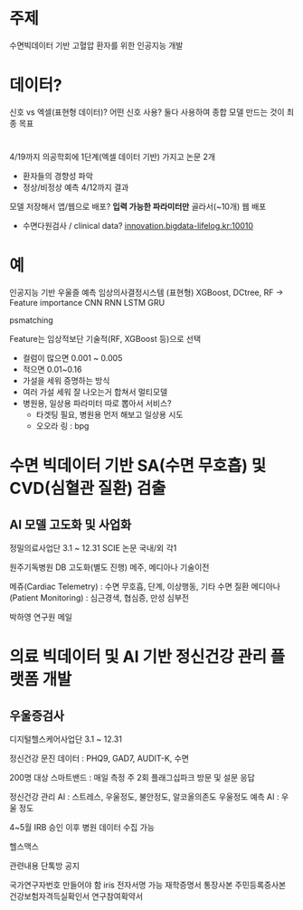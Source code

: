 # 주제
수면빅데이터 기반 고혈압 환자를 위한 인공지능 개발

# 데이터?
신호 vs 엑셀(표현형 데이터)?
어떤 신호 사용?
둘다 사용하여 종합 모델 만드는 것이 최종 목표

# 
4/19까지 의공학회에 1단계(엑셀 데이터 기반) 가지고 논문 2개
- 환자들의 경향성 파악
- 정상/비정상 예측
4/12까지 결과

모델 저장해서 앱/웹으로 배포?
**입력 가능한 파라미터만** 골라서(~10개) 웹 배포
- 수면다원검사 / clinical data?
[innovation.bigdata-lifelog.kr:10010](http://innovation.bigdata-lifelog.kr:10010/)

# 예
인공지능 기반 우울즐 예측 임상의사결정시스템 (표현형)
XGBoost, DCtree, RF -> Feature importance
CNN RNN LSTM GRU


psmatching

Feature는 임상적보단 기술적(RF, XGBoost 등)으로 선택
- 컬럼이 많으면 0.001 ~ 0.005
- 적으면 0.01~0.16
- 가설을 세워 증명하는 방식
- 여러 가설 세워 잘 나오는거 합쳐서 멀티모델
- 병원용, 일상용 파라미터 따로 뽑아서 서비스?
	- 타겟팅 필요, 병원용 먼저 해보고 일상용 시도
	- 오오라 링 : bpg


# 수면 빅데이터 기반 SA(수면 무호흡) 및 CVD(심혈관 질환) 검출
## AI 모델 고도화 및 사업화
정밀의료사업단
3.1 ~ 12.31
SCIE 논문 국내/외 각1

원주기독병원 DB 고도화(별도 진행)
메주, 메디아나 기술이전

메쥬(Cardiac Telemetry) : 수면 무호흡, 단계, 이상행동, 기타 수면 질환
메디아나(Patient Monitoring) : 심근경색, 협심증, 만성 심부전

박하영 연구원 메일


# 의료 빅데이터 및 AI 기반 정신건강 관리 플랫폼 개발
## 우울증검사
디지털헬스케어사업단
3.1 ~ 12.31

정신건강 문진 데이터 : PHQ9, GAD7, AUDIT-K, 수면

200명 대상 스마트밴드 : 매일 측정
주 2회 플래그십파크 방문 및 설문 응답

정신건강 관리 AI : 스트레스, 우울정도, 불안정도, 알코올의존도
우울정도 예측 AI : 우울 정도

4~5월 IRB 승인 이후 병원 데이터 수집 가능

헬스맥스

관련내용 단톡방 공지

국가연구자번호 만들어야 함 iris
전자서명 가능
재학증명서 통장사본 주민등록증사본 건강보험자격득실확인서 연구참여확약서

